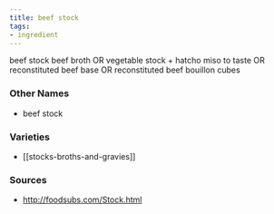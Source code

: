 ```yaml
---
title: beef stock
tags:
- ingredient
---
```

beef stock beef broth OR vegetable stock + hatcho miso to taste OR reconstituted beef base OR reconstituted beef bouillon cubes

### Other Names

* beef stock

### Varieties

* [[stocks-broths-and-gravies]]

### Sources
* http://foodsubs.com/Stock.html
